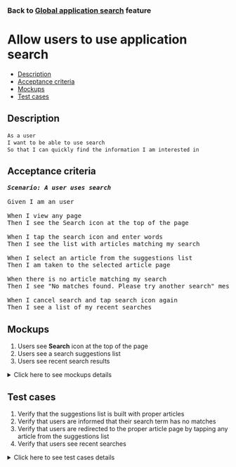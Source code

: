 ### Back to [Global application search](../../) feature

# Allow users to use application search

- [Description](#description)
- [Acceptance criteria](#acceptance-criteria)
- [Mockups](#mockups)
- [Test cases](#test-cases)

## Description

    As a user
    I want to be able to use search
    So that I can quickly find the information I am interested in

## Acceptance criteria

<pre>
<b><i>Scenario: A user uses search</i></b>

Given I am an user

When I view any page
Then I see the Search icon at the top of the page

When I tap the search icon and enter words
Then I see the list with articles matching my search

When I select an article from the suggestions list
Then I am taken to the selected article page

When there is no article matching my search
Then I see "No matches found. Please try another search" message

When I cancel search and tap search icon again
Then I see a list of my recent searches
</pre>

## Mockups

1. Users see <b>Search</b> icon at the top of the page
2. Users see a search suggestions list
3. Users see recent search results

<details>
  <summary>Click here to see mockups details</summary>

**1. Users see Search icon at the top of the page:**

![Users see Search icon at the top of the page](/products/sports_hub_portal/mobile_application_features/global_application_search/images/application_search_icon.png)

**2. Users see a search suggestions list:**

![Users see a search suggestions list](/products/sports_hub_portal/mobile_application_features/global_application_search/images/application_search_suggestions.png)

**3. Users see recent search results:**

![Users see recent search results](/products/sports_hub_portal/mobile_application_features/global_application_search/images/application_recent_search.png)

</details>

## Test cases

1. Verify that the suggestions list is built with proper articles
2. Verify that users are informed that their search term has no matches
3. Verify that users are redirected to the proper article page by tapping any article from the suggestions list
4. Verify that users see recent searches

<details>
  <summary>Click here to see test cases details</summary>

### **#1. Verify that the suggestions list is built with proper articles**

|Preconditions|Steps|Expected result
------|-------|----------
|- There are only 3 articles in different categories that contain the word ball|1) In the page heading, tap the search icon, and then enter the word ball</br>2) Tap Enter|1) Suggestions list is formed only with 3 articles that contain the word ball</br>2) Search results page contains only 3 articles that contain the word ball|

### **#2. Verify that users are informed that their search term has no matches**

|Preconditions|Steps|Expected result
------|-------|----------
|- There are no articles in different categories that contain the word ball|1) In the page heading, tap the search icon, and then enter the word <b>ball</b></br>2) Tap Enter|1) No suggestions are shown</br>2) "No matches found. Please try another search" message appears|

### **#3. Verify that users are redirected to the proper article page by tapping any article from the suggestions list**

|Preconditions|Steps|Expected result
------|-------|----------
||1) In the page heading, tap the search icon, and then enter some words</br>2) Select any article from the suggestions list|1) The search term is highlighted in search results</br>2) The user is redirected to the proper article page|

### **#4. Verify that users see recent searches**

|Preconditions|Steps|Expected result
------|-------|----------
|- User did some searches|1) In the page heading, tap on the search icon|1) The recent searches are displayed|
</details>
